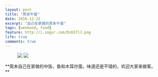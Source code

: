 ```yaml
---
layout: post
title: "周末午餐"
date: 2016-12-22
excerpt: "自己在家做的周末午餐"
tags: [weekend, food]
feature: http://i.imgur.com/Ds6S7lJ.png
life: true
comments: true
---
```

<figure>
	<a href="{{ site.staticUrl }}/image/jpg/fish.jpg"><img src="{{ site.staticUrl }}/image/jpg/fish.jpg"></a>
	<a href="{{ site.staticUrl }}/image/jpg/jews-ear.jpg"><img src="{{ site.staticUrl }}/image/jpg/jews-ear.jpg"></a>
</figure>
**周末自己在家做的中饭，鱼和木耳炒蛋。味道还是不错的，欢迎大家来做客。**
